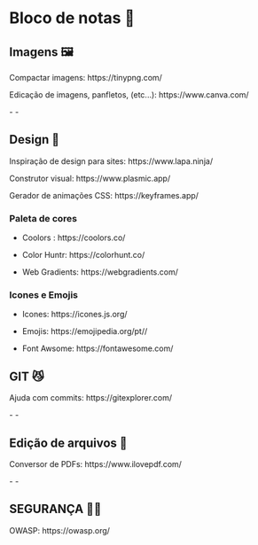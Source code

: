 <h1> Bloco de notas 📔  </h1>

<h2> Imagens 🖼️</h2>
<p> Compactar imagens: https://tinypng.com/ </p>
<p> Edicação de imagens, panfletos, (etc...): https://www.canva.com/ </p>
-
-
<h2> Design 🎨</h2>

<p> Inspiração de design para sites: https://www.lapa.ninja/ </p>
<p> Construtor visual: https://www.plasmic.app/ </p>
<p> Gerador de animações CSS: https://keyframes.app/ </p>

<h3>Paleta de cores</h3>
<ul>
  <li> 
    <p>Coolors : https://coolors.co/ </p>
  </li>
  <li> 
    <p>Color Huntr:  https://colorhunt.co/ </p>
  </li>
  <li> 
    <p>Web Gradients:  https://webgradients.com/ </p>
  </li>
</ul>
<h3>Icones e Emojis</h3>
<ul>
  <li> 
   <p> Icones: https://icones.js.org/ </p>
  </li>
  <li> 
    <p> Emojis: https://emojipedia.org/pt// </p>
  </li>
  <li> 
    <p> Font Awsome: https://fontawesome.com/ </p>
  </li>
</ul>

<h2> GIT 😼</h2>
<p> Ajuda com commits: https://gitexplorer.com/ </p>
-
-
<h2> Edição de arquivos 📙</h2>
<p> Conversor de PDFs: https://www.ilovepdf.com/ </p>
-
-
<h2> SEGURANÇA 👨‍💻</h2>
<p> OWASP: https://owasp.org/ </p>


